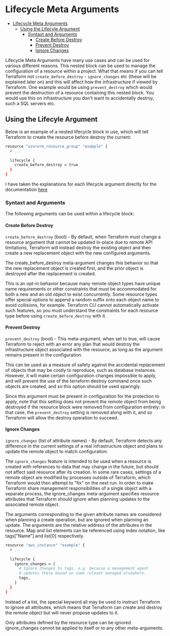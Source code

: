 # Lifecycle Meta Arguments

- [Lifecycle Meta Arguments](#lifecycle-meta-arguments)
  - [Using the Lifecyle Argument](#using-the-lifecyle-argument)
    - [Syntaxt and Arguments](#syntaxt-and-arguments)
      - [Create Before Destroy](#create-before-destroy)
      - [Prevent Destroy](#prevent-destroy)
      - [Ignore Changes](#ignore-changes)

Lifecycle Meta Arguments have many use cases and can be used for various different reasons. This nested block can be used to manage the configuration of a resource within a project. What that means if you can tell Terraform not ```create_before_destroy``` - ```ignore_changes``` etc (these will be explained later on) and this will affect how the infrastructure if viewed by Terraform. One example would be using ```prevent_destroy``` which would prevent the destruction of a resource containing this nested block. You would use this on infrastructure you don't want to accidentally destroy, such a SQL servers etc.

## Using the Lifecyle Argument

Below is an example of a nested lifecycle block in use, which will tell Terraform to create the resource before destroy the current:

```bash
resource "azurerm_resource_group" "example" {
  # ...

  lifecycle {
    create_before_destroy = true
  }
}
```

I have taken the explanations for each lifecycle argument directly for the documentation [here](https://www.terraform.io/docs/language/meta-arguments/lifecycle.html)

### Syntaxt and Arguments

The following arguments can be used within a lifecycle block:

#### Create Before Destroy

```create_before_destroy``` (bool) - By default, when Terraform must change a resource argument that cannot be updated in-place due to remote API limitations, Terraform will instead destroy the existing object and then create a new replacement object with the new configured arguments.

The create_before_destroy meta-argument changes this behavior so that the new replacement object is created first, and the prior object is destroyed after the replacement is created.

This is an opt-in behavior because many remote object types have unique name requirements or other constraints that must be accommodated for both a new and an old object to exist concurrently. Some resource types offer special options to append a random suffix onto each object name to avoid collisions, for example. Terraform CLI cannot automatically activate such features, so you must understand the constraints for each resource type before using ```create_before_destroy``` with it.

#### Prevent Destroy

```prevent_destroy``` (bool) - This meta-argument, when set to true, will cause Terraform to reject with an error any plan that would destroy the infrastructure object associated with the resource, as long as the argument remains present in the configuration.

This can be used as a measure of safety against the accidental replacement of objects that may be costly to reproduce, such as database instances. However, it will make certain configuration changes impossible to apply, and will prevent the use of the terraform destroy command once such objects are created, and so this option should be used sparingly.

Since this argument must be present in configuration for the protection to apply, note that this setting does not prevent the remote object from being destroyed if the resource block were removed from configuration entirely: in that case, the ```prevent_destroy``` setting is removed along with it, and so Terraform will allow the destroy operation to succeed.

#### Ignore Changes

```ignore_changes``` (list of attribute names) - By default, Terraform detects any difference in the current settings of a real infrastructure object and plans to update the remote object to match configuration.

The ```ignore_changes``` feature is intended to be used when a resource is created with references to data that may change in the future, but should not affect said resource after its creation. In some rare cases, settings of a remote object are modified by processes outside of Terraform, which Terraform would then attempt to "fix" on the next run. In order to make Terraform share management responsibilities of a single object with a separate process, the ignore_changes meta-argument specifies resource attributes that Terraform should ignore when planning updates to the associated remote object.

The arguments corresponding to the given attribute names are considered when planning a create operation, but are ignored when planning an update. The arguments are the relative address of the attributes in the resource. Map and list elements can be referenced using index notation, like tags["Name"] and list[0] respectively.

```bash
resource "aws_instance" "example" {
  # ...

  lifecycle {
    ignore_changes = [
      # Ignore changes to tags, e.g. because a management agent
      # updates these based on some ruleset managed elsewhere.
      tags,
    ]
  }
}
```

Instead of a list, the special keyword all may be used to instruct Terraform to ignore all attributes, which means that Terraform can create and destroy the remote object but will never propose updates to it.

Only attributes defined by the resource type can be ignored. ignore_changes cannot be applied to itself or to any other meta-arguments.